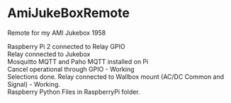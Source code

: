# AmiJukeBoxRemote
Remote for my AMI Jukebox 1958

Raspberry Pi 2 connected to Relay GPIO<br> 
Relay connected to Jukebox<br>
Mosquitto MQTT and Paho MQTT installed on Pi<br>
Cancel operational through GPIO - Working<br>
Selections done. Relay connected to Wallbox mount (AC/DC Common and Signal) - Working.<br>
Raspberry Python Files in RaspberryPi folder.<br>
